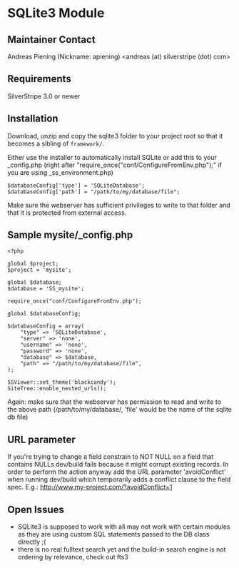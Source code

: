 SQLite3 Module
==============

Maintainer Contact
------------------
Andreas Piening (Nickname: apiening)
<andreas (at) silverstripe (dot) com>


Requirements
------------
SilverStripe 3.0 or newer


Installation
------------
Download, unzip and copy the sqlite3 folder to your project root so that it becomes a sibling of `framework/`.

Either use the installer to automatically install SQLite or add this to your _config.php (right after "require_once("conf/ConfigureFromEnv.php");" if you are using _ss_environment.php)

	$databaseConfig['type'] = 'SQLiteDatabase';
	$databaseConfig['path'] = "/path/to/my/database/file";

Make sure the webserver has sufficient privileges to write to that folder and that it is protected from external access.


Sample mysite/_config.php
-------------------------

	<?php

	global $project;
	$project = 'mysite';

	global $database;
	$database = 'SS_mysite';

	require_once("conf/ConfigureFromEnv.php");

	global $databaseConfig;

	$databaseConfig = array(
		"type" => 'SQLiteDatabase',
		"server" => 'none',
		"username" => 'none',
		"password" => 'none',
		"database" => $database,
		"path" => "/path/to/my/database/file",
	);

	SSViewer::set_theme('blackcandy');
	SiteTree::enable_nested_urls();

Again: make sure that the webserver has permission to read and write to the above path (/path/to/my/database/, 'file' would be the name of the sqlite db file)

URL parameter
-------------
If you're trying to change a field constrain to NOT NULL on a field that contains NULLs dev/build fails because it might corrupt existing records. In order to perform the action anyway add the URL parameter 'avoidConflict' when running dev/build which temporarily adds a conflict clause to the field spec.
E.g.: http://www.my-project.com/?avoidConflict=1

Open Issues
-----------
- SQLite3 is supposed to work with all may not work with certain modules as they are using custom SQL statements passed to the DB class directly ;(
- there is no real fulltext search yet and the build-in search engine is not ordering by relevance, check out fts3
